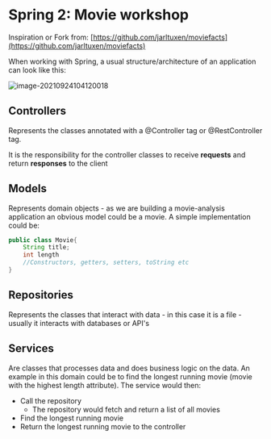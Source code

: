 # Spring 2: Movie workshop

Inspiration or Fork from: [https://github.com/jarltuxen/moviefacts](https://github.com/jarltuxen/moviefacts)

When working with Spring, a usual structure/architecture of an application can look like this:

![image-20210924104120018](spring-introduction-2.assets/image-20210924104120018.png)

## Controllers

Represents the classes annotated with a @Controller tag or @RestController tag.

It is the responsibility for the controller classes to receive **requests** and return **responses** to the client

## Models

Represents domain objects - as we are building a movie-analysis application an obvious model could be a movie. A simple implementation could be:

```java
public class Movie{
    String title;
    int length
    //Constructors, getters, setters, toString etc
}
```

## Repositories

Represents the classes that interact with data - in this case it is a file - usually it interacts with databases or API's

## Services

Are classes that processes data and does business logic on the data. An example in this domain could be to find the longest running movie (movie with the highest length attribute). The service would then:

* Call the repository
  * The repository would fetch and return a list of all movies
* Find the longest running movie
* Return the longest running movie to the controller
